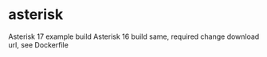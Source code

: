 # asterisk

Asterisk 17 example build
Asterisk 16 build same, required change download url, see Dockerfile
